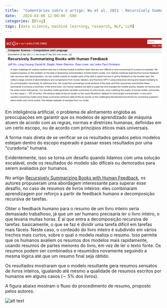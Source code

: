 ```yaml
---
title:  "Comentários sobre o artigo: Wu et al. 2021 - Recursively Summarizing Books with Human Feedback"
date:   2024-03-06 12:00:00 -500
categories: [Blog]
tags: [data science, machine learning, research, NLP, LLM]
---
```


![png](https://github.com/gallileugenesis/gallileugenesis.github.io/blob/main/post-img/2024-03-06-comments-about-paper-wu-et-al-2021/header_image.png?raw=true)


Em inteligência artificial, o problema de alinhamento engloba as preocupações em garantir que os modelos de aprendizado de máquina atuem de acordo com as regras, normas e diretrizes humanas, definidas em um certo escopo, ou de acordo com princípios éticos mais universais.

A forma mais direta de se verificar se os resultados gerados pelos modelos estejam dentro do escopo esperado é passar esses resultados por uma "curadoria" humana.

Evidentemente, isso se torna um desafio quando lidamos com uma solução escalável, onde os resultados do modelo são difíceis ou demorados para serem avaliados por humanos.

No artigo [Recursively Summarizing Books with Human Feedback](https://arxiv.org/abs/2109.10862), os autores propuseram uma abordagem interessante para superar esse desafio, no caso de resumos de livros inteiros: eles combinaram aprendizagem por reforço a partir de feedback humano e decomposição recursiva de tarefas.

Obter o feedback humano para o resumo de um livro inteiro seria demasiado trabalhoso, já que um ser humano precisaria ler o livro inteiro, o que levaria muitas horas. É ai que entra a decomposição recursiva de tarefas: basicamente, o que se faz é dividir uma tarefa difícil em tarefas mais fáceis. Neste caso, o conteúdo do livro inteiro é subdivido em vários trechos mais curtos, sobre o qual o modelo realiza o resumo.  Isso permite que os humanos avaliem os resumos dos modelos mais rapidamente, usando resumos de partes menores do livro, em vez de ler o texto fonte. Os resumos podem ser combinados e resumidos novamente seguindo a mesma lógica até que um resumo final seja obtido.

Os resultados mostraram que o modelo resultante gera resumos sensatos de livros inteiros, igualando até mesmo a qualidade de resumos escritos por humanos em alguns casos (∼ 5% dos livros).

A figura abaixo mostram o fluxo do procedimento de resumo, proposto pelos autores. 

![alt text](image.png)